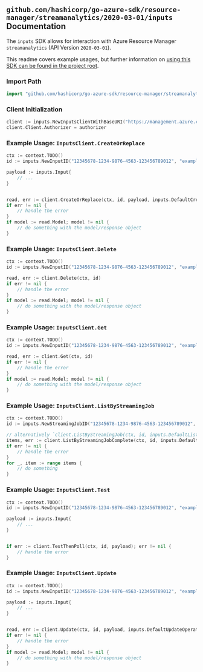 
## `github.com/hashicorp/go-azure-sdk/resource-manager/streamanalytics/2020-03-01/inputs` Documentation

The `inputs` SDK allows for interaction with Azure Resource Manager `streamanalytics` (API Version `2020-03-01`).

This readme covers example usages, but further information on [using this SDK can be found in the project root](https://github.com/hashicorp/go-azure-sdk/tree/main/docs).

### Import Path

```go
import "github.com/hashicorp/go-azure-sdk/resource-manager/streamanalytics/2020-03-01/inputs"
```


### Client Initialization

```go
client := inputs.NewInputsClientWithBaseURI("https://management.azure.com")
client.Client.Authorizer = authorizer
```


### Example Usage: `InputsClient.CreateOrReplace`

```go
ctx := context.TODO()
id := inputs.NewInputID("12345678-1234-9876-4563-123456789012", "example-resource-group", "streamingJobValue", "inputValue")

payload := inputs.Input{
	// ...
}


read, err := client.CreateOrReplace(ctx, id, payload, inputs.DefaultCreateOrReplaceOperationOptions())
if err != nil {
	// handle the error
}
if model := read.Model; model != nil {
	// do something with the model/response object
}
```


### Example Usage: `InputsClient.Delete`

```go
ctx := context.TODO()
id := inputs.NewInputID("12345678-1234-9876-4563-123456789012", "example-resource-group", "streamingJobValue", "inputValue")

read, err := client.Delete(ctx, id)
if err != nil {
	// handle the error
}
if model := read.Model; model != nil {
	// do something with the model/response object
}
```


### Example Usage: `InputsClient.Get`

```go
ctx := context.TODO()
id := inputs.NewInputID("12345678-1234-9876-4563-123456789012", "example-resource-group", "streamingJobValue", "inputValue")

read, err := client.Get(ctx, id)
if err != nil {
	// handle the error
}
if model := read.Model; model != nil {
	// do something with the model/response object
}
```


### Example Usage: `InputsClient.ListByStreamingJob`

```go
ctx := context.TODO()
id := inputs.NewStreamingJobID("12345678-1234-9876-4563-123456789012", "example-resource-group", "streamingJobValue")

// alternatively `client.ListByStreamingJob(ctx, id, inputs.DefaultListByStreamingJobOperationOptions())` can be used to do batched pagination
items, err := client.ListByStreamingJobComplete(ctx, id, inputs.DefaultListByStreamingJobOperationOptions())
if err != nil {
	// handle the error
}
for _, item := range items {
	// do something
}
```


### Example Usage: `InputsClient.Test`

```go
ctx := context.TODO()
id := inputs.NewInputID("12345678-1234-9876-4563-123456789012", "example-resource-group", "streamingJobValue", "inputValue")

payload := inputs.Input{
	// ...
}


if err := client.TestThenPoll(ctx, id, payload); err != nil {
	// handle the error
}
```


### Example Usage: `InputsClient.Update`

```go
ctx := context.TODO()
id := inputs.NewInputID("12345678-1234-9876-4563-123456789012", "example-resource-group", "streamingJobValue", "inputValue")

payload := inputs.Input{
	// ...
}


read, err := client.Update(ctx, id, payload, inputs.DefaultUpdateOperationOptions())
if err != nil {
	// handle the error
}
if model := read.Model; model != nil {
	// do something with the model/response object
}
```
